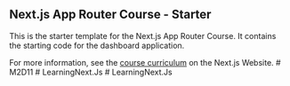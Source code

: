 ## Next.js App Router Course - Starter

This is the starter template for the Next.js App Router Course. It contains the starting code for the dashboard application.

For more information, see the [course curriculum](https://nextjs.org/learn) on the Next.js Website.
#   M 2 D 1 1  
 #   L e a r n i n g N e x t . J s  
 #   L e a r n i n g N e x t . J s  
 